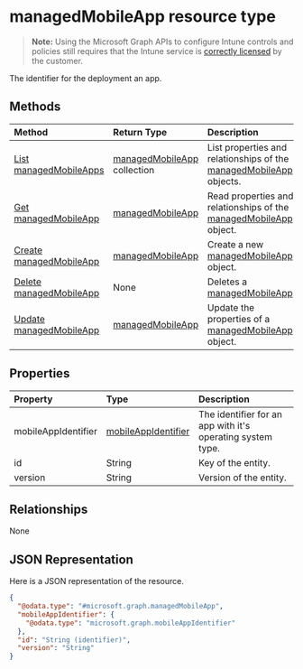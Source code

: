 ﻿# managedMobileApp resource type

> **Note:** Using the Microsoft Graph APIs to configure Intune controls and policies still requires that the Intune service is [correctly licensed](https://go.microsoft.com/fwlink/?linkid=839381) by the customer.

The identifier for the deployment an app.
## Methods
|Method|Return Type|Description|
|:---|:---|:---|
|[List managedMobileApps](../api/intune_mam_managedmobileapp_list.md)|[managedMobileApp](../resources/intune_mam_managedmobileapp.md) collection|List properties and relationships of the [managedMobileApp](../resources/intune_mam_managedmobileapp.md) objects.|
|[Get managedMobileApp](../api/intune_mam_managedmobileapp_get.md)|[managedMobileApp](../resources/intune_mam_managedmobileapp.md)|Read properties and relationships of the [managedMobileApp](../resources/intune_mam_managedmobileapp.md) object.|
|[Create managedMobileApp](../api/intune_mam_managedmobileapp_create.md)|[managedMobileApp](../resources/intune_mam_managedmobileapp.md)|Create a new [managedMobileApp](../resources/intune_mam_managedmobileapp.md) object.|
|[Delete managedMobileApp](../api/intune_mam_managedmobileapp_delete.md)|None|Deletes a [managedMobileApp](../resources/intune_mam_managedmobileapp.md).|
|[Update managedMobileApp](../api/intune_mam_managedmobileapp_update.md)|[managedMobileApp](../resources/intune_mam_managedmobileapp.md)|Update the properties of a [managedMobileApp](../resources/intune_mam_managedmobileapp.md) object.|

## Properties
|Property|Type|Description|
|:---|:---|:---|
|mobileAppIdentifier|[mobileAppIdentifier](../resources/intune_mam_mobileappidentifier.md)|The identifier for an app with it's operating system type.|
|id|String|Key of the entity.|
|version|String|Version of the entity.|

## Relationships
None
## JSON Representation
Here is a JSON representation of the resource.
<!-- {
  "blockType": "resource",
  "keyProperty": "id",
  "@odata.type": "microsoft.graph.managedMobileApp"
}
-->
``` json
{
  "@odata.type": "#microsoft.graph.managedMobileApp",
  "mobileAppIdentifier": {
    "@odata.type": "microsoft.graph.mobileAppIdentifier"
  },
  "id": "String (identifier)",
  "version": "String"
}
```








